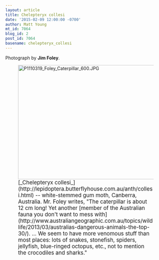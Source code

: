 ```yaml
---
layout: article
title: Chelepteryx collesi
date: '2015-02-09 12:00:00 -0700'
author: Matt Young
mt_id: 7064
blog_id: 2
post_id: 7064
basename: chelepteryx_collesi
---
```

Photograph by **Jim Foley**.

<figure>
<img src="http://pandasthumb.org/archives/2015/01/24/P1110319_Foley_Caterpillar_600.JPG" alt="P1110319_Foley_Caterpillar_600.JPG" width="600" height="358" />
<figcaption markdown="span">
<big>[_Chelepteryx collesi_](http://lepidoptera.butterflyhouse.com.au/anth/collesi.html) -- white-stemmed gum moth, Canberra, Australia. Mr. Foley writes, "The caterpillar is about 12 cm long!  Yet another [member of the Australian fauna you don't want to mess with](http://www.australiangeographic.com.au/topics/wildlife/2013/03/australias-dangerous-animals-the-top-30/). ... We seem to have more venomous stuff than most places: lots of snakes, stonefish, spiders, jellyfish, blue-ringed octopus, etc., not to mention the crocodiles and sharks."</big>

</figcaption>
</figure>
